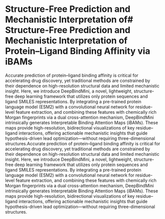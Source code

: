 # Structure-Free Prediction and Mechanistic Interpretation of# Structure-Free Prediction and Mechanistic Interpretation of Protein–Ligand Binding Affinity via iBAMs

Accurate prediction of protein–ligand binding affinity is critical for accelerating drug discovery, yet traditional methods are constrained by their dependence on high-resolution structural data and limited mechanistic insight. Here, we introduce DeepBindMini, a novel, lightweight, structure-free deep learning framework that utilizes only protein sequences and ligand SMILES representations. By integrating a pre-trained protein language model (ESM2) with a convolutional neural network for residue-level feature extraction, and combining these features with chemically rich Morgan fingerprints via a dual cross-attention mechanism, DeepBindMini intrinsically generates Interpretable Binding Attention Maps (iBAMs). These maps provide high-resolution, bidirectional visualizations of key residue–ligand interactions, offering actionable mechanistic insights that guide hypothesis-driven lead optimization—without requiring three-dimensional structures.Accurate prediction of protein–ligand binding affinity is critical for accelerating drug discovery, yet traditional methods are constrained by their dependence on high-resolution structural data and limited mechanistic insight. Here, we introduce DeepBindMini, a novel, lightweight, structure-free deep learning framework that utilizes only protein sequences and ligand SMILES representations. By integrating a pre-trained protein language model (ESM2) with a convolutional neural network for residue-level feature extraction, and combining these features with chemically rich Morgan fingerprints via a dual cross-attention mechanism, DeepBindMini intrinsically generates Interpretable Binding Attention Maps (iBAMs). These maps provide high-resolution, bidirectional visualizations of key residue–ligand interactions, offering actionable mechanistic insights that guide hypothesis-driven lead optimization—without requiring three-dimensional structures.
